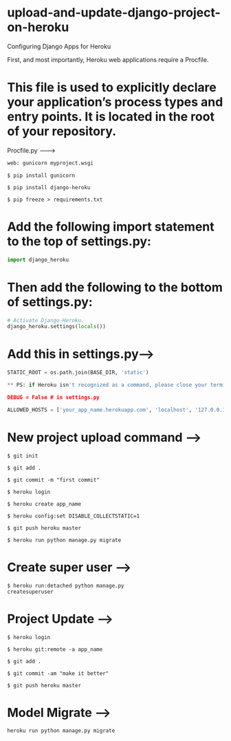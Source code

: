 # upload-and-update-django-project-on-heroku

<!-- Project Upload -->
Configuring Django Apps for Heroku

First, and most importantly, Heroku web applications require a Procfile.

# This file is used to explicitly declare your application’s process types and entry points. It is located in the root of your repository.

Procfile.py --->
```python
web: gunicorn myproject.wsgi
```

<code>$ pip install gunicorn</code>

<code>$ pip install django-heroku</code>

<code>$ pip freeze > requirements.txt</code>


# Add the following import statement to the top of settings.py:
```python
import django_heroku
```

# Then add the following to the bottom of settings.py:
```python
# Activate Django-Heroku.
django_heroku.settings(locals())
```

# Add this in settings.py-->
```python
STATIC_ROOT = os.path.join(BASE_DIR, 'static')

** PS: if Heroku isn't recognized as a command, please close your terminal and editor and then re-open it.

DEBUG = False # in settings.py

ALLOWED_HOSTS = ['your_app_name.herokuapp.com', 'localhost', '127.0.0.1'] # in settings.py
```

# New project upload command -->
<code>$ git init</code>

<code>$ git add .</code>

<code>$ git commit -m "first commit"</code>

<code>$ heroku login</code>

<code>$ heroku create app_name</code>

<code>$ heroku config:set DISABLE_COLLECTSTATIC=1</code>

<code>$ git push heroku master</code>

<code>$ heroku run python manage.py migrate</code>

# Create super user -->
<code>$ heroku run:detached python manage.py createsuperuser</code>

# Project Update -->
<code>$ heroku login</code>

<code>$ heroku git:remote -a app_name</code>

<code>$ git add .</code>

<code>$ git commit -am "make it better"</code>

<code>$ git push heroku master</code>

# Model Migrate -->
<code>heroku run python manage.py migrate</code>
